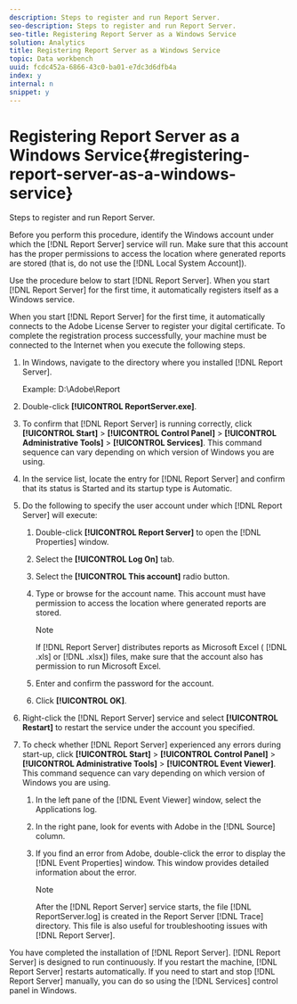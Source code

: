 ```yaml
---
description: Steps to register and run Report Server.
seo-description: Steps to register and run Report Server.
seo-title: Registering Report Server as a Windows Service
solution: Analytics
title: Registering Report Server as a Windows Service
topic: Data workbench
uuid: fcdc452a-6866-43c0-ba01-e7dc3d6dfb4a
index: y
internal: n
snippet: y
---
```


# Registering Report Server as a Windows Service{#registering-report-server-as-a-windows-service}

Steps to register and run Report Server.

Before you perform this procedure, identify the Windows account under which the [!DNL Report Server] service will run. Make sure that this account has the proper permissions to access the location where generated reports are stored (that is, do not use the [!DNL Local System Account]).

Use the procedure below to start [!DNL Report Server]. When you start [!DNL Report Server] for the first time, it automatically registers itself as a Windows service.

When you start [!DNL Report Server] for the first time, it automatically connects to the Adobe License Server to register your digital certificate. To complete the registration process successfully, your machine must be connected to the Internet when you execute the following steps. 

1. In Windows, navigate to the directory where you installed [!DNL Report Server].

   Example: D:\Adobe\Report 

1. Double-click **[!UICONTROL ReportServer.exe]**.
1. To confirm that [!DNL Report Server] is running correctly, click **[!UICONTROL Start]** > **[!UICONTROL Control Panel]** > **[!UICONTROL Administrative Tools]** > **[!UICONTROL Services]**. This command sequence can vary depending on which version of Windows you are using.
1. In the service list, locate the entry for [!DNL Report Server] and confirm that its status is Started and its startup type is Automatic.
1. Do the following to specify the user account under which [!DNL Report Server] will execute:

    1. Double-click **[!UICONTROL Report Server]** to open the [!DNL Properties] window. 
    
    1. Select the **[!UICONTROL Log On]** tab. 
    1. Select the **[!UICONTROL This account]** radio button. 
    1. Type or browse for the account name. This account must have permission to access the location where generated reports are stored.

       >[!NOTE]
       >
       >If [!DNL Report Server] distributes reports as Microsoft Excel ( [!DNL .xls] or [!DNL .xlsx]) files, make sure that the account also has permission to run Microsoft Excel.

    1. Enter and confirm the password for the account. 
    1. Click **[!UICONTROL OK]**.

1. Right-click the [!DNL Report Server] service and select **[!UICONTROL Restart]** to restart the service under the account you specified.
1. To check whether [!DNL Report Server] experienced any errors during start-up, click **[!UICONTROL Start]** > **[!UICONTROL Control Panel]** > **[!UICONTROL Administrative Tools]** > **[!UICONTROL Event Viewer]**. This command sequence can vary depending on which version of Windows you are using.

    1. In the left pane of the [!DNL Event Viewer] window, select the Applications log. 
    1. In the right pane, look for events with Adobe in the [!DNL Source] column. 
    1. If you find an error from Adobe, double-click the error to display the [!DNL Event Properties] window. This window provides detailed information about the error.

       >[!NOTE]
       >
       >After the [!DNL Report Server] service starts, the file [!DNL ReportServer.log] is created in the Report Server [!DNL Trace] directory. This file is also useful for troubleshooting issues with [!DNL Report Server].

You have completed the installation of [!DNL Report Server]. [!DNL Report Server] is designed to run continuously. If you restart the machine, [!DNL Report Server] restarts automatically. If you need to start and stop [!DNL Report Server] manually, you can do so using the [!DNL Services] control panel in Windows. 

